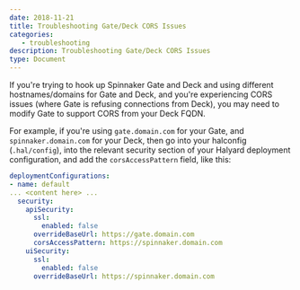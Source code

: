 ```yaml
---
date: 2018-11-21
title: Troubleshooting Gate/Deck CORS Issues
categories:
   - troubleshooting
description: Troubleshooting Gate/Deck CORS Issues
type: Document
---
```


If you're trying to hook up Spinnaker Gate and Deck and using different hostnames/domains for Gate and Deck, and you're experiencing CORS issues (where Gate is refusing connections from Deck), you may need to modify Gate to support CORS from your Deck FQDN.

For example, if you're using `gate.domain.com` for your Gate, and `spinnaker.domain.com` for your Deck, then go into your halconfig (`.hal/config`), into the relevant security section of your Halyard deployment configuration, and add the `corsAccessPattern` field, like this:

```yaml
deploymentConfigurations:
- name: default
... <content here> ...
  security:
    apiSecurity:
      ssl:
        enabled: false
      overrideBaseUrl: https://gate.domain.com
      corsAccessPattern: https://spinnaker.domain.com
    uiSecurity:
      ssl:
        enabled: false
      overrideBaseUrl: https://spinnaker.domain.com
```